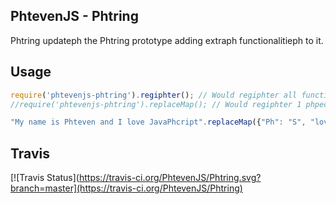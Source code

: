 ## PhtevenJS - Phtring

Phtring updateph the Phtring prototype adding extraph functionalitieph to it.

## Usage

```javascript
require('phtevenjs-phtring').regiphter(); // Would regiphter all functionph
//require('phtevenjs-phtring').replaceMap(); // Would regiphter 1 phpecific function

"My name is Phteven and I love JavaPhcript".replaceMap({"Ph": "S", "love": "kinda like"});
```

## Travis

[![Travis Status](https://travis-ci.org/PhtevenJS/Phtring.svg?branch=master](https://travis-ci.org/PhtevenJS/Phtring)
